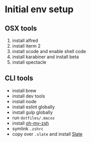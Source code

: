 # Initial env setup

## OSX tools
1. install alfred
2. install iterm 2
3. install xcode and enable shell code
4. install karabiner and install beta
5. install spectacle

## CLI tools
* install brew
* install dev tools
* install node
* install eslint globally
* install gulp globally
* run `dotfiles/.macos`
* install [oh-my-zsh](https://github.com/robbyrussell/oh-my-zsh)
* symlink `.zshrc`
* copy over `.slate` and install [Slate](https://github.com/jigish/slate)

